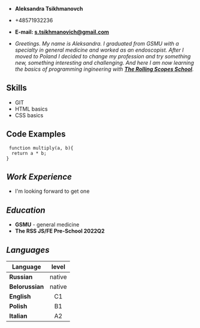 - **Aleksandra Tsikhmanovch**
- +48571932236
- **E-mail: [s.tsikhmanovich@gmail.com](s.tsikhmanovich@gmail.com)**


- *Greetings. My name is Aleksandra. I graduated from GSMU with a specialty in general medicine and worked as an endoscopist. After I moved to Poland I decided to change my profession and try something new, something interesting and challenging. And here I am now learning the basics of programming ingineering with **[The Rolling Scopes School](https://app.rs.school/)**.*

## **Skills**
 - GIT
 - HTML basics
 - CSS basics

## Code Examples
```
 function multiply(a, b){
  return a * b;
}
```

## ***Work Experience***
- I'm looking forward to get one


## ***Education***
- **GSMU** - general medicine
- **The RSS JS/FE Pre-School 2022Q2**


## ***Languages***
| Language| level
|-----------------|:------------:|
| **Russian**     | native|
| **Belorussian** | native|
| **English**     | C1|
| **Polish**      | B1|
| **Italian**     | A2|
